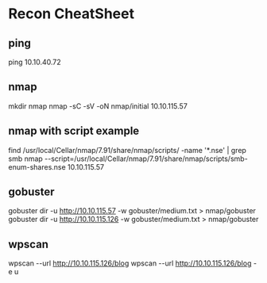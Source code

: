 # Recon CheatSheet

## ping

ping 10.10.40.72

## nmap

mkdir nmap
nmap -sC -sV -oN nmap/initial 10.10.115.57

## nmap with script example

find /usr/local/Cellar/nmap/7.91/share/nmap/scripts/ -name '*.nse' | grep smb
nmap --script=/usr/local/Cellar/nmap/7.91/share/nmap/scripts/smb-enum-shares.nse 10.10.115.57

## gobuster

gobuster dir -u http://10.10.115.57 -w gobuster/medium.txt > nmap/gobuster
gobuster dir -u http://10.10.115.126 -w gobuster/medium.txt > nmap/gobuster

## wpscan

wpscan --url http://10.10.115.126/blog
wpscan --url http://10.10.115.126/blog -e u
